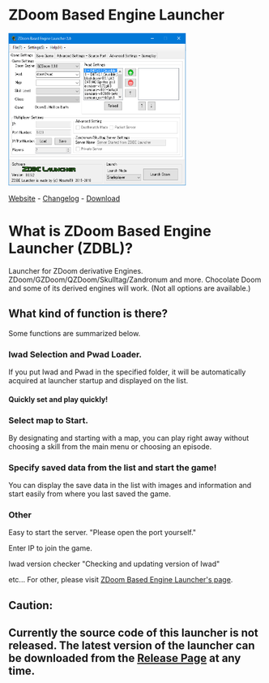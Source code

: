 # ZDoom Based Engine Launcher
<img src="image/unnamed.png" alt="attach:a" title="attach:a" width="350" height="300">


[Website](https://sites.google.com/view/zdoom-based-engine-launcher/) - [Changelog](https://furnisedchunk.ninja-x.jp/ZDBL/en_us/Changelog/) - [Download](https://github.com/masato462/ZDoom-Based-Engine-Launcher/releases)

# What is ZDoom Based Engine Launcher (ZDBL)?
Launcher for ZDoom derivative Engines. ZDoom/GZDoom/QZDoom/Skulltag/Zandronum and more. 
Chocolate Doom and some of its derived engines will work. (Not all options are available.)

## What kind of function is there? 
Some functions are summarized below.

### Iwad Selection and Pwad Loader.
If you put Iwad and Pwad in the specified folder, it will be automatically acquired at launcher startup and displayed on the list.
#### Quickly set and play quickly!

### Select map to Start.
By designating and starting with a map, you can play right away without choosing a skill from the main menu or choosing an episode.

### Specify saved data from the list and start the game!
You can display the save data in the list with images and information and start easily from where you last saved the game.

### Other
Easy to start the server.
"Please open the port yourself."

Enter IP to join the game.

Iwad version checker
"Checking and updating version of Iwad"

etc...
For other, please visit [ZDoom Based Engine Launcher's page](https://sites.google.com/view/zdoom-based-engine-launcher/home).

## Caution:
## Currently the source code of this launcher is not released. The latest version of the launcher can be downloaded from the [Release Page](https://github.com/masato462/ZDoom-Based-Engine-Launcher/releases) at any time.

